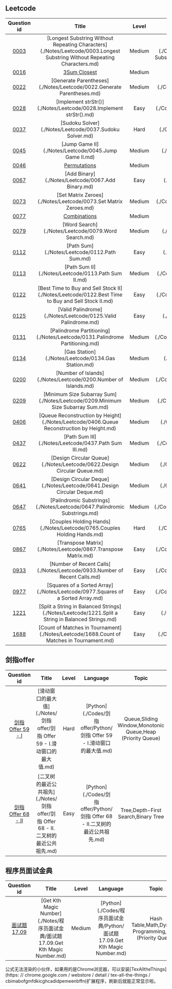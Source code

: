 ## Leetcode
Question id | Title | Level | Language | Topic | AcRate
:-----------:|:-----:|:-----:|:--------:|:-----:|:------:
[0003](https://leetcode.com/problems/longest-substring-without-repeating-characters) | [Longest Substring Without Repeating Characters](./Notes/Leetcode/0003.Longest Substring Without Repeating Characters.md) | Medium | [Python](./Codes/Leetcode/Python/0003.Longest Substring Without Repeating Characters.md) | Hash Table,String,Sliding Window | 32.0%
[0016](https://leetcode.com/problems/3sum-closest) | [3Sum Closest](./Notes/Leetcode/0016.3SumClosest.md) | Medium | [Python](./Codes/Leetcode/Python/0016.3SumClosest.md) | Array,Two Pointers,Sorting | 46.7%
[0022](https://leetcode.com/problems/generate-parentheses) | [Generate Parentheses](./Notes/Leetcode/0022.Generate Parentheses.md) | Medium | [Python](./Codes/Leetcode/Python/0022.Generate Parentheses.md) | String,Dynamic Programming,Backtracking | 67.3%
[0028](https://leetcode.com/problems/implement-strstr) | [Implement strStr()](./Notes/Leetcode/0028.Implement strStr().md) | Easy | [Python](./Codes/Leetcode/Python/0028.Implement strStr().md) | Two Pointers,String,String Matching | 35.7%
[0037](https://leetcode.com/problems/sudoku-solver) | [Sudoku Solver](./Notes/Leetcode/0037.Sudoku Solver.md) | Hard | [Python](./Codes/Leetcode/Python/0037.Sudoku Solver.md) | Array,Backtracking,Matrix | 49.1%
[0045](https://leetcode.com/problems/jump-game-ii) | [Jump Game II](./Notes/Leetcode/0045.Jump Game II.md) | Medium | [Python](./Codes/Leetcode/Python/0045.Jump Game II.md) | Array,Dynamic Programming,Greedy | 33.7%
[0046](https://leetcode.com/problems/permutations) | [Permutations](./Notes/Leetcode/0046.Permutations.md) | Medium | [Python](./Codes/Leetcode/Python/0046.Permutations.md) | Array,Backtracking | 68.6%
[0067](https://leetcode.com/problems/add-binary) | [Add Binary](./Notes/Leetcode/0067.Add Binary.md) | Easy | [Python](./Codes/Leetcode/Python/0067.Add Binary.md) | Math,String,Bit Manipulation,Simulation | 48.2%
[0073](https://leetcode.com/problems/set-matrix-zeroes) | [Set Matrix Zeroes](./Notes/Leetcode/0073.Set Matrix Zeroes.md) | Medium | [Python](./Codes/Leetcode/Python/0073.Set Matrix Zeroes.md) | Array,Hash Table,Matrix | 45.4%
[0077](https://leetcode.com/problems/combinations) | [Combinations](./Notes/Leetcode/0077.Combinations.md) | Medium | [Python](./Codes/Leetcode/Python/0077.Combinations.md) | Array,Backtracking | 59.5%
[0079](https://leetcode.com/problems/word-search) | [Word Search](./Notes/Leetcode/0079.Word Search.md) | Medium | [Python](./Codes/Leetcode/Python/0079.Word Search.md) | Array,Backtracking,Matrix | 38.1%
[0112](https://leetcode.com/problems/path-sum) | [Path Sum](./Notes/Leetcode/0112.Path Sum.md) | Easy | [Python](./Codes/Leetcode/Python/0112.Path Sum.md) | Tree,Depth-First Search,Binary Tree | 43.4%
[0113](https://leetcode.com/problems/path-sum-ii) | [Path Sum II](./Notes/Leetcode/0113.Path Sum II.md) | Medium | [Python](./Codes/Leetcode/Python/0113.Path Sum II.md) | Backtracking,Tree,Depth-First Search,Binary Tree | 50.8%
[0122](https://leetcode.com/problems/best-time-to-buy-and-sell-stock-ii) | [Best Time to Buy and Sell Stock II](./Notes/Leetcode/0122.Best Time to Buy and Sell Stock II.md) | Easy | [Python](./Codes/Leetcode/Python/0122.Best Time to Buy and Sell Stock II.md) | Array,Dynamic Programming,Greedy | 59.6%
[0125](https://leetcode.com/problems/valid-palindrome) | [Valid Palindrome](./Notes/Leetcode/0125.Valid Palindrome.md) | Easy | [Python](./Codes/Leetcode/Python/0125.Valid Palindrome.md) | Two Pointers,String | 39.3%
[0131](https://leetcode.com/problems/palindrome-partitioning) | [Palindrome Partitioning](./Notes/Leetcode/0131.Palindrome Partitioning.md) | Medium | [Python](./Codes/Leetcode/Python/0131.Palindrome Partitioning.md) | String,Dynamic Programming,Backtracking | 54.4%
[0134](https://leetcode.com/problems/gas-station) | [Gas Station](./Notes/Leetcode/0134.Gas Station.md) | Medium | [Python](./Codes/Leetcode/Python/0134.Gas Station.md) | Array,Greedy | 42.5%
[0200](https://leetcode.com/problems/number-of-islands) | [Number of Islands](./Notes/Leetcode/0200.Number of Islands.md) | Medium | [Python](./Codes/Leetcode/Python/0200.Number of Islands.md) | Array,Depth-First Search,Breadth-First Search,Union Find,Matrix | 50.8%
[0209](https://leetcode.com/problems/minimum-size-subarray-sum) | [Minimum Size Subarray Sum](./Notes/Leetcode/0209.Minimum Size Subarray Sum.md) | Medium | [Python](./Codes/Leetcode/Python/0209.Minimum Size Subarray Sum.md) | Array,Binary Search,Sliding Window,Prefix Sum | 40.7%
[0406](https://leetcode.com/problems/queue-reconstruction-by-height) | [Queue Reconstruction by Height](./Notes/Leetcode/0406.Queue Reconstruction by Height.md) | Medium | [Python](./Codes/Leetcode/Python/0406.Queue Reconstruction by Height.md) | Array,Greedy,Sorting | 69.1%
[0437](https://leetcode.com/problems/path-sum-iii) | [Path Sum III](./Notes/Leetcode/0437.Path Sum III.md) | Medium | [Python](./Codes/Leetcode/Python/0437.Path Sum III.md) | Tree,Depth-First Search,Binary Tree | 48.8%
[0622](https://leetcode.com/problems/design-circular-queue) | [Design Circular Queue](./Notes/Leetcode/0622.Design Circular Queue.md) | Medium | [Python](./Codes/Leetcode/Python/0622.Design Circular Queue.md) | Array,Linked List,Design,Queue | 47.9%
[0641](https://leetcode.com/problems/design-circular-deque) | [Design Circular Deque](./Notes/Leetcode/0641.Design Circular Deque.md) | Medium | [Python](./Codes/Leetcode/Python/0641.Design Circular Deque.md) | Array,Linked List,Design,Queue | 56.6%
[0647](https://leetcode.com/problems/palindromic-substrings) | [Palindromic Substrings](./Notes/Leetcode/0647.Palindromic Substrings.md) | Medium | [Python](./Codes/Leetcode/Python/0647.Palindromic Substrings.md) | String,Dynamic Programming | 63.2%
[0765](https://leetcode.com/problems/couples-holding-hands) | [Couples Holding Hands](./Notes/Leetcode/0765.Couples Holding Hands.md) | Hard | [Python](./Codes/Leetcode/Python/0765.Couples Holding Hands.md) | Greedy,Depth-First Search,Breadth-First Search,Union Find,Graph | 56.0%
[0867](https://leetcode.com/problems/transpose-matrix) | [Transpose Matrix](./Notes/Leetcode/0867.Transpose Matrix.md) | Easy | [Python](./Codes/Leetcode/Python/0867.Transpose Matrix.md) | Array,Matrix,Simulation | 61.7%
[0933](https://leetcode.com/problems/number-of-recent-calls) | [Number of Recent Calls](./Notes/Leetcode/0933.Number of Recent Calls.md) | Easy | [Python](./Codes/Leetcode/Python/0933.Number of Recent Calls.md) | Design,Queue,Data Stream | 72.7%
[0977](https://leetcode.com/problems/squares-of-a-sorted-array) | [Squares of a Sorted Array](./Notes/Leetcode/0977.Squares of a Sorted Array.md) | Easy | [Python](./Codes/Leetcode/Python/0977.Squares of a Sorted Array.md) | Array,Two Pointers,Sorting | 71.5%
[1221](https://leetcode.com/problems/split-a-string-in-balanced-strings) | [Split a String in Balanced Strings](./Notes/Leetcode/1221.Split a String in Balanced Strings.md) | Easy | [Python](./Codes/Leetcode/Python/1221.Split a String in Balanced Strings.md) | String,Greedy,Counting | 84.5%
[1688](https://leetcode.com/problems/count-of-matches-in-tournament) | [Count of Matches in Tournament](./Notes/Leetcode/1688.Count of Matches in Tournament.md) | Easy | [Python](./Codes/Leetcode/Python/1688.Count of Matches in Tournament.md) | Math,Simulation | 82.1%

## 剑指offer
Question id | Title | Level | Language | Topic | AcRate
:-----------:|:-----:|:-----:|:--------:|:-----:|:------:
[剑指 Offer 59 - I](https://leetcode-cn.com/problems/hua-dong-chuang-kou-de-zui-da-zhi-lcof) | [滑动窗口的最大值](./Notes/剑指offer/剑指 Offer 59 - I.滑动窗口的最大值.md) | Hard | [Python](./Codes/剑指offer/Python/剑指 Offer 59 - I.滑动窗口的最大值.md) | Queue,Sliding Window,Monotonic Queue,Heap (Priority Queue) | 44.4%
[剑指 Offer 68 - II](https://leetcode-cn.com/problems/er-cha-shu-de-zui-jin-gong-gong-zu-xian-lcof) | [二叉树的最近公共祖先](./Notes/剑指offer/剑指 Offer 68 - II.二叉树的最近公共祖先.md) | Easy | [Python](./Codes/剑指offer/Python/剑指 Offer 68 - II.二叉树的最近公共祖先.md) | Tree,Depth-First Search,Binary Tree | 69.8%

## 程序员面试金典
Question id | Title | Level | Language | Topic | AcRate
:-----------:|:-----:|:-----:|:--------:|:-----:|:------:
[面试题 17.09](https://leetcode-cn.com/problems/get-kth-magic-number-lcci) | [Get Kth Magic Number](./Notes/程序员面试金典/面试题 17.09.Get Kth Magic Number.md) | Medium | [Python](./Codes/程序员面试金典/Python/面试题 17.09.Get Kth Magic Number.md) | Hash Table,Math,Dynamic Programming,Heap (Priority Queue) | 54.9%

公式无法渲染的小伙伴，如果用的是Chrome浏览器，可以安装[TexAlltheThings](https: // chrome.google.com / webstore / detail / tex-all-the-things / cbimabofgmfdkicghcadidpemeenbffn)扩展程序，刷新后就能正常显示啦。
